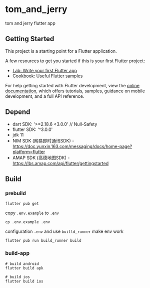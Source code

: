 # tom_and_jerry

tom and jerry flutter app

## Getting Started

This project is a starting point for a Flutter application.

A few resources to get you started if this is your first Flutter project:

- [Lab: Write your first Flutter app](https://docs.flutter.dev/get-started/codelab)
- [Cookbook: Useful Flutter samples](https://docs.flutter.dev/cookbook)

For help getting started with Flutter development, view the
[online documentation](https://docs.flutter.dev/), which offers tutorials,
samples, guidance on mobile development, and a full API reference.

## Depend

- dart SDK: '>=2.18.6 <3.0.0' // Null-Safety
- flutter SDK: '^3.0.0'
- jdk 11
- NIM SDK (网易即时通讯SDK) - https://doc.yunxin.163.com/messaging/docs/home-page?platform=flutter
- AMAP SDK (高德地图SDK) - https://lbs.amap.com/api/flutter/gettingstarted

## Build

### prebuild

```
flutter pub get
```

copy `.env.example` to `.env`
```
cp .env.example .env
```
configuration `.env` and use `builld_runner` make env work

```shell
flutter pub run build_runner build
```

### build-app

```
# build android
flutter build apk

# build ios
flutter build ios
```
